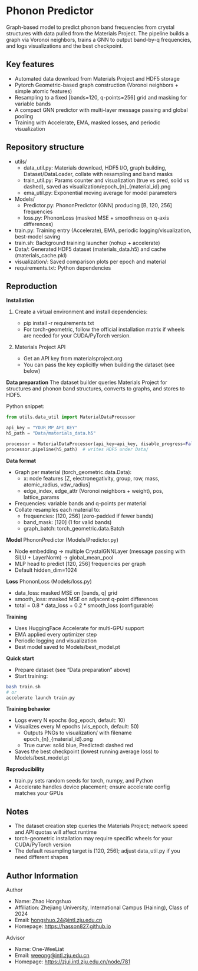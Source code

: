 # Phonon Predictor

Graph-based model to predict phonon band frequencies from crystal structures with data pulled from the Materials Project. The pipeline builds a graph via Voronoi neighbors, trains a GNN to output band-by-q frequencies, and logs visualizations and the best checkpoint.

## Key features
- Automated data download from Materials Project and HDF5 storage
- Pytorch Geometric-based graph construction (Voronoi neighbors + simple atomic features)
- Resampling to a fixed [bands=120, q-points=256] grid and masking for variable bands
- A compact GNN predictor with multi-layer message passing and global pooling
- Training with Accelerate, EMA, masked losses, and periodic visualization

## Repository structure
- utils/
  - data_util.py: Materials download, HDF5 I/O, graph building, Dataset/DataLoader, collate with resampling and band masks
  - train_util.py: Params counter and visualization (true vs pred, solid vs dashed), saved as visualization/epoch_{n}_{material_id}.png
  - ema_util.py: Exponential moving average for model parameters
- Models/
  - Predictor.py: PhononPredictor (GNN) producing [B, 120, 256] frequencies
  - loss.py: PhononLoss (masked MSE + smoothness on q-axis differences)
- train.py: Training entry (Accelerate), EMA, periodic logging/visualization, best-model saving
- train.sh: Background training launcher (nohup + accelerate)
- Data/: Generated HDF5 dataset (materials_data.h5) and cache (materials_cache.pkl)
- visualization/: Saved comparison plots per epoch and material
- requirements.txt: Python dependencies

## Reproduction

**Installation**
1) Create a virtual environment and install dependencies:
   - pip install -r requirements.txt
   - For torch-geometric, follow the official installation matrix if wheels are needed for your CUDA/PyTorch version.

2) Materials Project API
   - Get an API key from materialsproject.org
   - You can pass the key explicitly when building the dataset (see below)

**Data preparation**
The dataset builder queries Materials Project for structures and phonon band structures, converts to graphs, and stores to HDF5.

Python snippet:
```python
from utils.data_util import MaterialDataProcessor

api_key = "YOUR_MP_API_KEY"
h5_path = "Data/materials_data.h5"

processor = MaterialDataProcessor(api_key=api_key, disable_progress=False, num_mat=None)  # num_mat to limit size
processor.pipeline(h5_path)  # writes HDF5 under Data/
```

**Data format**
- Graph per material (torch_geometric.data.Data):
  - x: node features [Z, electronegativity, group, row, mass, atomic_radius, vdw_radius]
  - edge_index, edge_attr (Voronoi neighbors + weight), pos, lattice_params
- Frequencies: variable bands and q-points per material
- Collate resamples each material to:
  - frequencies: [120, 256] (zero-padded if fewer bands)
  - band_mask: [120] (1 for valid bands)
  - graph_batch: torch_geometric.data.Batch

**Model**
PhononPredictor (Models/Predictor.py)
- Node embedding -> multiple CrystalGNNLayer (message passing with SiLU + LayerNorm) -> global_mean_pool
- MLP head to predict [120, 256] frequencies per graph
- Default hidden_dim=1024

**Loss**
PhononLoss (Models/loss.py)
- data_loss: masked MSE on [bands, q] grid
- smooth_loss: masked MSE on adjacent q-point differences
- total = 0.8 * data_loss + 0.2 * smooth_loss (configurable)

**Training**
- Uses HuggingFace Accelerate for multi-GPU support
- EMA applied every optimizer step
- Periodic logging and visualization
- Best model saved to Models/best_model.pt

**Quick start**
- Prepare dataset (see “Data preparation” above)
- Start training:
```bash
bash train.sh
# or
accelerate launch train.py
```

**Training behavior**
- Logs every N epochs (log_epoch, default: 10)
- Visualizes every M epochs (vis_epoch, default: 50)
  - Outputs PNGs to visualization/ with filename epoch_{n}_{material_id}.png
  - True curve: solid blue, Predicted: dashed red
- Saves the best checkpoint (lowest running average loss) to Models/best_model.pt

**Reproducibility**
- train.py sets random seeds for torch, numpy, and Python
- Accelerate handles device placement; ensure accelerate config matches your GPUs

## Notes
- The dataset creation step queries the Materials Project; network speed and API quotas will affect runtime
- torch-geometric installation may require specific wheels for your CUDA/PyTorch version
- The default resampling target is [120, 256]; adjust data_util.py if you need different shapes

## Author Information
Author
- Name: Zhao Hongshuo
- Affiliation: Zhejiang University, International Campus (Haining), Class of 2024
- Email: hongshuo.24@intl.zju.edu.cn
- Homepage: https://hasson827.github.io

Advisor
- Name: One-WeeLiat
- Email: weeong@intl.zju.edu.cn
- Homepage: https://zjui.intl.zju.edu.cn/node/781
